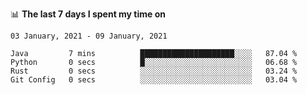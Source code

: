 <!--
### Hi there 👋

- 🤔 I was learning formal verification with Coq formally, but want to **build things** now.
- 😬 I am broadly interested in **computer systems** and **programming languages** (just a beginner 🥺).
- 🤩 (I hope I can) code for fun!

<img src="https://github-readme-stats.vercel.app/api?username=xxchan&show_icons=true&icon_color=0366d6&text_color=24292e&bg_color=ffffff&hide_title=true" />

---
-->


📊 **The last 7 days I spent my time on** 

<!--START_SECTION:waka-->
```text
03 January, 2021 - 09 January, 2021

Java         7 mins          █████████████████████░░░░   87.04 % 
Python       0 secs          █░░░░░░░░░░░░░░░░░░░░░░░░   06.68 % 
Rust         0 secs          ░░░░░░░░░░░░░░░░░░░░░░░░░   03.24 % 
Git Config   0 secs          ░░░░░░░░░░░░░░░░░░░░░░░░░   03.04 %
```
<!--END_SECTION:waka-->

<!--
**xxchan/xxchan** is a ✨ _special_ ✨ repository because its `README.md` (this file) appears on your GitHub profile.

Here are some ideas to get you started:

- 🔭 I’m currently working on ...
- 🌱 I’m currently learning ...
- 👯 I’m looking to collaborate on ...
- 🤔 I’m looking for help with ...
- 💬 Ask me about ...
- 📫 How to reach me: ...
- 😄 Pronouns: ...
- ⚡ Fun fact: ...
-->
